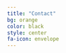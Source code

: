```yaml
---
title: "Contact"
bg: orange
color: black
style: center
fa-icon: envelope
---
```


<span class="fa-stack subtlecircle" style="font-size:30px; background:rgba(255,166,0,0.1)">
  <i class="fa fa-circle fa-stack-2x text-white"></i>
  <a href="mailto:trekawek@gmail.com">
    <i class="fa fa-at fa-stack-1x text-black"></i>
  </a>
</span>
<span class="fa-stack subtlecircle" style="font-size:30px; background:rgba(255,166,0,0.1)">
  <i class="fa fa-circle fa-stack-2x text-white"></i>
  <a href="callto:trekawek">
    <i class="fa fa-skype fa-stack-1x text-black"></i>
  </a>
</span>
<span class="fa-stack subtlecircle" style="font-size:30px; background:rgba(255,166,0,0.1)">
  <i class="fa fa-circle fa-stack-2x text-white"></i>
  <a href="https://github.com/trekawek/">
    <i class="fa fa-github fa-stack-1x text-black"></i>
  </a>
</span>
<span class="fa-stack subtlecircle" style="font-size:30px; background:rgba(255,166,0,0.1)">
  <i class="fa fa-circle fa-stack-2x text-white"></i>
  <a href="http://stackoverflow.com/users/1777058/tomek-rekawek">
    <i class="fa fa-stack-overflow fa-stack-1x text-black"></i>
  </a>
</span>
<span class="fa-stack subtlecircle" style="font-size:30px; background:rgba(255,166,0,0.1)">
  <i class="fa fa-circle fa-stack-2x text-white"></i>
  <a href="https://twitter.com/TomaszRekawek">
    <i class="fa fa-twitter fa-stack-1x text-black"></i>
  </a>
</span>
<span class="fa-stack subtlecircle" style="font-size:30px; background:rgba(255,166,0,0.1)">
  <i class="fa fa-circle fa-stack-2x text-white"></i>
  <a href="http://www.linkedin.com/in/tomaszrekawek">
    <i class="fa fa-linkedin fa-stack-1x text-black"></i>
  </a>
</span>
